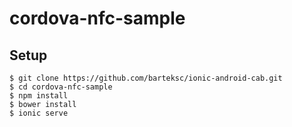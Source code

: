 # cordova-nfc-sample

## Setup

``` shell
$ git clone https://github.com/barteksc/ionic-android-cab.git
$ cd cordova-nfc-sample
$ npm install
$ bower install
$ ionic serve
```